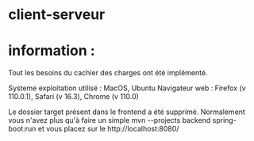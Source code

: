 # client-serveur

# information : 

Tout les besoins du cachier des charges ont été implémenté.

Systeme exploitation utilisé : MacOS, Ubuntu
Navigateur web : Firefox (v 110.0.1), Safari (v 16.3), Chrome (v 110.0)

Le dossier target présent dans le frontend a été supprimé. Normalement vous n'avez plus qu'à faire un simple mvn --projects backend spring-boot:run et vous placez sur le http://localhost:8080/